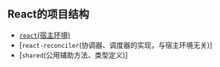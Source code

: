 ## React的项目结构
- [`react`(宿主环境)](./packages/react/index.ts)
- [`react-reconciler`(协调器、调度器的实现，与宿主环境无关)]
- [`shared`(公用辅助方法、类型定义)]
